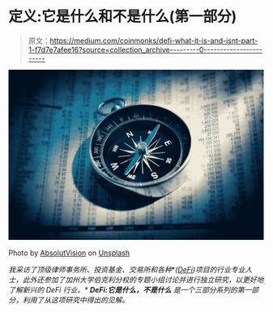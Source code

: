 # 定义:它是什么和不是什么(第一部分)

> 原文：<https://medium.com/coinmonks/defi-what-it-is-and-isnt-part-1-f7d7e7afee16?source=collection_archive---------0----------------------->

![](img/2868c8ba3b6fdbe593f63ceea40534f5.png)

Photo by [AbsolutVision](https://unsplash.com/@freegraphictoday?utm_source=medium&utm_medium=referral) on [Unsplash](https://unsplash.com?utm_source=medium&utm_medium=referral)

*我采访了顶级律师事务所、投资基金、交易所和各种*[](https://blog.coincodecap.com/the-ultimate-guide-to-defi-decentralized-finance)**(*[*DeFi*](https://blog.coincodecap.com/the-ultimate-guide-to-defi-decentralized-finance)*)项目的行业专业人士，此外还参加了加州大学伯克利分校的专题小组讨论并进行独立研究，以更好地了解新兴的 DeFi 行业。* ***DeFi:它是什么，不是什么*** *是一个三部分系列的第一部分，利用了从这项研究中得出的见解。**